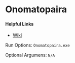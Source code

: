 # Onomatopaira

#### Helpful Links

* [Wiki](https://github.com/Arefu/Wolf/wiki/Onomatopaira) 

Run Options:
``Onomatopaira.exe``

Optional Argumens:
``N/A``